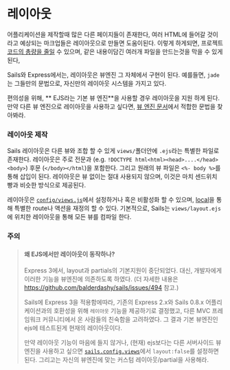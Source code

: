 # 레이아웃

어플리케이션을 제작할때 많은 다른 페이지들이 존재한다, 여러 HTML에 들어갈 것이라고 예상되는 마크업들은 레이아웃으로 만들면 도움이된다. 이렇게 하게되면, 프로젝트 [코드의 총량을 줄일](http://en.wikipedia.org/wiki/Don't_repeat_yourself) 수 있으며, 같은 내용이담긴 여러개 파일을 만드는것을 막을 수 있게된다,

Sails와 Express에서는, 레이아웃은 뷰엔진 그 자체에서 구현이 된다. 예를들면, `jade`는 그들만의 문법으로, 자신만의 레이아웃 시스템을 가지고 있다.

편의성을 위해, ** EJS라는 기본 뷰 엔진**을 사용할 경우 레이아웃을 지원 하게 된다. 만약 다른 뷰 엔진으로 레이아웃을 사용하고 싶다면, [뷰 엔진 문서](./#!documentation/reference/Views/ViewEngines.html)에서 적합한 문법을 찾아봐라.

### 레이아웃 제작

Sails 레이아웃은 다른 뷰와 조합 할 수 있게 `views/`폴더안에 `.ejs`라는 특별한 파일로 존재한다. 레이아웃은 주로 전문과 (e.g. `!DOCTYPE html<html><head>....</head><body>`) 후문 (`</body></html`)을 포함한다. 그리고 원래의 뷰 파일은 `<%- body %>`를 통해 삽입이 된다. 레이아웃은 뷰 없이는 절대 사용되지 않으며, 이것은 마치 센드위치 빵과 비슷한 방식으로 제공된다.

레이아웃은 [`config/views.js`](http://beta.sailsjs.org/#/documentation/anatomy/myApp/config/views.js.html)에서 설정하거나 혹은 비활성화 할 수 있으며, [local](./#!documentation/reference/Views/Locals.html)을 통해 특별한 route나 액션을 재정의 할 수 있다. 기본적으로, Sails는 `views/layout.ejs`에 위치한 레이아웃을 통해 모든 뷰를 컴파일 한다.

### 주의

> #### 왜 EJS에서만 레이아웃이 동작하나?
> Express 3에서, layout과 partials의 기본지원이 중단되었다. 대신, 개발자에게 이러한 기능을 뷰엔진에 의존하도록 하였다. (더 자세한 내용은 https://github.com/balderdashy/sails/issues/494 참고.)
> 
> Sails에 Express 3을 적용함에따라, 기존의 Express 2.x와 Sails 0.8.x 어플리케이션과의 호환성을 위해 `레이아웃` 기능을 제공하기로 결정했고, 다른 MVC 프레임워크 커뮤니티에서 온 사람들의 친숙함을 고려하였다. 그 결과 기본 뷰엔진인 ejs에 테스트된게 현재의 레이아웃이다.
>
> 만약 레이아웃 기능이 마음에 들지 않거나, (현재) ejs보다는 다른 서버사이드 뷰 엔진을 사용하고 싶으면 [`sails.config.views`](http://beta.sailsjs.org/#/documentation/reference/sails.config/sails.config.views.html)에서 `layout:false`를 설정하면된다. 그리고는 자신의 뷰엔진에 맞는 커스텀 레이아웃/partial을 사용해라.




<docmeta name="uniqueID" value="Layouts870655">
<docmeta name="displayName" value="Layouts">

